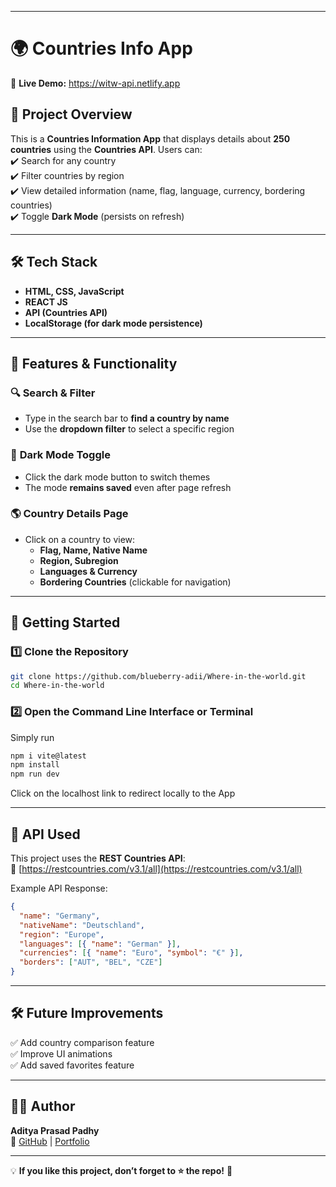 
---

# 🌍 **Countries Info App**  

🔗 **Live Demo:** https://witw-api.netlify.app

## 📌 **Project Overview**  
This is a **Countries Information App** that displays details about **250 countries** using the **Countries API**. Users can:  
✔️ Search for any country  
✔️ Filter countries by region  
✔️ View detailed information (name, flag, language, currency, bordering countries)  
✔️ Toggle **Dark Mode** (persists on refresh)  

---

## 🛠 **Tech Stack**  
- **HTML, CSS, JavaScript**  
- **REACT JS**
- **API (Countries API)**  
- **LocalStorage (for dark mode persistence)**  

---

## 🎥 **Features & Functionality**  

### 🔍 **Search & Filter**  
- Type in the search bar to **find a country by name**  
- Use the **dropdown filter** to select a specific region  

### 🌙 **Dark Mode Toggle**  
- Click the dark mode button to switch themes  
- The mode **remains saved** even after page refresh  

### 🌎 **Country Details Page**  
- Click on a country to view:  
  - **Flag, Name, Native Name**  
  - **Region, Subregion**  
  - **Languages & Currency**  
  - **Bordering Countries** (clickable for navigation)  

---

## 🚀 **Getting Started**  

### 1️⃣ Clone the Repository  
```bash
git clone https://github.com/blueberry-adii/Where-in-the-world.git
cd Where-in-the-world
```

### 2️⃣ Open the Command Line Interface or Terminal 
Simply run
```bash
npm i vite@latest
npm install
npm run dev
```
Click on the localhost link to redirect locally to the App

---

## 📜 **API Used**  
This project uses the **REST Countries API**:  
🔗 [https://restcountries.com/v3.1/all](https://restcountries.com/v3.1/all)  

Example API Response:  
```json
{
  "name": "Germany",
  "nativeName": "Deutschland",
  "region": "Europe",
  "languages": [{ "name": "German" }],
  "currencies": [{ "name": "Euro", "symbol": "€" }],
  "borders": ["AUT", "BEL", "CZE"]
}
```

---

## 🛠 **Future Improvements**  
✅ Add country comparison feature  
✅ Improve UI animations  
✅ Add saved favorites feature  

---

## 👨‍💻 **Author**  
**Aditya Prasad Padhy**  
🔗 [GitHub](https://github.com/blueberry-adii) | [Portfolio](https://)  

---

💡 **If you like this project, don’t forget to ⭐ the repo!** 🚀
